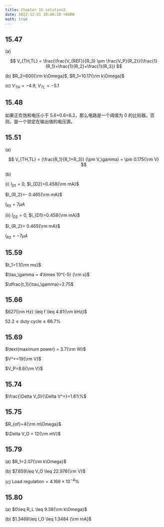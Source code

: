 ```yaml
---
title: Chapter 15 solution2
date: 2022-12-21 10:48:18 +0800
math: true
---
```


## 15.47

(a)

$$
V_{TH,TL} = \frac{\frac{V_{REF}}{R_3} \pm \frac{V_P}{R_2}}{\frac{1}{R_1}+\frac{1}{R_2}+\frac{1}{R_3}}
$$

(b) $R_2=600{\rm k\Omega}$, $R_1=10.17{\rm k\Omega}$

(c) $V_{TH}=-4.9$, $V_{TL}=-5.1$

## 15.48

如果正负饱和电压小于 5.6+0.6=6.2，那么电路是一个阈值为 0 的比较器。否则，是一个锁定在输出值的电压源。

## 15.51

(a)

$$
V_{TH,TL} = (\frac{R_1}{R_1+R_3}) (\pm V_\gamma) = \pm 0.175{\rm V}
$$

(b)

(i) $I_{D1}=0$, $I_{D2}=0.458{\rm mA}$

$I_{R_2}=- 0.465{\rm mA}$

$I_{R3}= 7{\mu A}$

(ii) $I_{D2}=0$, $I_{D1}=0.458{\rm mA}$

$I_{R_2}= 0.465{\rm mA}$

$I_{R3}=- 7{\mu A}$

## 15.59

$t_1=1.1{\rm ms}$

$\tau_\gamma = 4\times 10^{-5} {\rm s}$

$\dfrac{t_1}{\tau_\gamma}=2.75$

## 15.66

$627{\rm Hz} \leq f \leq 4.81{\rm kHz}$

$52.2\leq \text{duty cycle} \leq 66.7\%$

## 15.69

$\text{maximum power} = 3.7{\rm W}$

$V^+=19{\rm V}$

$V_P=8.6{\rm V}$

## 15.74

$\frac{\Delta V_0}{\Delta V^+}=1.61\%$

## 15.75

$R_{of}=4{\rm m\Omega}$

$\Delta V_O = 12{\rm mV}$

## 15.79

(a) $R_1=2.07{\rm k\Omega}$

(b) $7.659\leq V_O \leq 22.976{\rm V}$

(c) $\text{Load regulation} = 4.169\times 10^{-4} \%$

## 15.80

(a) $0\leq R_L \leq 9.38{\rm k\Omega}$

(b) $1.3468\leq I_O \leq 1.3484 {\rm mA}$
